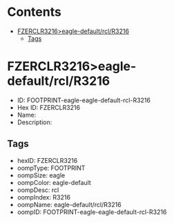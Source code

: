 



Contents
========

* [FZERCLR3216>eagle-default/rcl/R3216](#fzerclr3216eagle-defaultrclr3216)
	* [Tags](#tags)

# FZERCLR3216>eagle-default/rcl/R3216

- ID: FOOTPRINT-eagle-eagle-default-rcl-R3216
- Hex ID: FZERCLR3216
- Name: 
- Description: 

## Tags

- hexID: FZERCLR3216
- oompType: FOOTPRINT
- oompSize: eagle
- oompColor: eagle-default
- oompDesc: rcl
- oompIndex: R3216
- oompName: eagle-default/rcl/R3216
- oompID: FOOTPRINT-eagle-eagle-default-rcl-R3216
